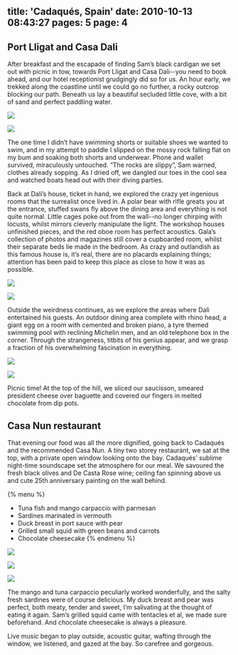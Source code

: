 title: 'Cadaqués, Spain'
date: 2010-10-13 08:43:27
pages: 5
page: 4
---

## Port Lligat and Casa Dali

After breakfast and the escapade of finding Sam’s black cardigan we set out with picnic in tow, towards Port Lligat and Casa Dali--you need to book ahead, and our hotel receptionist grudgingly did so for us. An hour early, we trekked along the coastline until we could go no further, a rocky outcrop blocking our path.  Beneath us lay a beautiful secluded little cove, with a bit of sand and perfect paddling water.

[![](http://host.trivialbeing.org/up/small/spain-cadaques-barcelona-66.jpg)](http://host.trivialbeing.org/up/spain-cadaques-barcelona-66.jpg)

[![](http://host.trivialbeing.org/up/small/spain-cadaques-barcelona-63.jpg)](http://host.trivialbeing.org/up/spain-cadaques-barcelona-63.jpg)

The one time I didn’t have swimming shorts or suitable shoes we wanted to swim, and in my attempt to paddle I slipped on the mossy rock falling flat on my bum and soaking both shorts and underwear. Phone and wallet survived, miraculously untouched. “The rocks are slippy”, Sam warned, clothes already sopping. As I dried off, we dangled our toes in the cool sea and watched boats head out with their diving parties.

Back at Dali’s house, ticket in hand, we explored the crazy yet ingenious rooms that the surrealist once lived in. A polar bear with rifle greats you at the entrance, stuffed swans fly above the dining area and everything is not quite normal. Little cages poke out from the wall--no longer chirping with locusts, whilst mirrors cleverly manipulate the light. The workshop houses unfinished pieces, and the red oboe room has perfect acoustics. Gala’s collection of photos and magazines still cover a cupboarded room, whilst their separate beds lie made in the bedroom. As crazy and outlandish as this famous house is, it’s real, there are no placards explaining things; attention has been paid to keep this place as close to how it was as possible.

[![](http://host.trivialbeing.org/up/small/spain-cadaques-barcelona-76.jpg)](http://host.trivialbeing.org/up/spain-cadaques-barcelona-76.jpg)

[![](http://host.trivialbeing.org/up/small/spain-cadaques-barcelona-81.jpg)](http://host.trivialbeing.org/up/spain-cadaques-barcelona-81.jpg)

Outside the weirdness continues, as we explore the areas where Dali entertained his guests. An outdoor dining area complete with rhino head, a giant egg on a room with cemented and broken piano, a tyre themed swimming pool with reclining Michelin men, and an old telephone box in the corner. Through the strangeness, titbits of his genius appear, and we grasp a fraction of his overwhelming fascination in everything.

[![](http://host.trivialbeing.org/up/small/spain-cadaques-barcelona-86.jpg)](http://host.trivialbeing.org/up/spain-cadaques-barcelona-86.jpg)

[![](http://host.trivialbeing.org/up/small/spain-cadaques-barcelona-91.jpg)](http://host.trivialbeing.org/up/spain-cadaques-barcelona-91.jpg)

Picnic time! At the top of the hill, we sliced our saucisson, smeared president cheese over baguette and covered our fingers in melted chocolate from dip pots.

## Casa Nun restaurant

That evening our food was all the more dignified, going back to Cadaqués and the recommended Casa Nun. A tiny two storey restaurant, we sat at the top, with a private open window looking onto the bay. Cadaqués’ sublime night-time soundscape set the atmosphere for our meal. We savoured the fresh black olives and De Casta Rose wine; ceiling fan spinning above us and cute 25th anniversary painting on the wall behind.

{% menu %}
* Tuna fish and mango carpaccio with parmesan
* Sardines marinated in vermouth
* Duck breast in port sauce with pear
* Grilled small squid with green beans and carrots
* Chocolate cheesecake
{% endmenu %}

[![](http://host.trivialbeing.org/up/small/spain-cadaques-barcelona-107.jpg)](http://host.trivialbeing.org/up/spain-cadaques-barcelona-107.jpg)

[![](http://host.trivialbeing.org/up/small/spain-cadaques-barcelona-114.jpg)](http://host.trivialbeing.org/up/spain-cadaques-barcelona-114.jpg)

[![](http://host.trivialbeing.org/up/small/spain-cadaques-barcelona-111.jpg)](http://host.trivialbeing.org/up/spain-cadaques-barcelona-111.jpg)

The mango and tuna carpaccio peculiarly worked wonderfully, and the salty fresh sardines were of course delicious. My duck breast and pear was perfect, both meaty, tender and sweet, I’m salivating at the thought of eating it again. Sam’s grilled squid came with tentacles et al, we made sure beforehand. And chocolate cheesecake is always a pleasure.

Live music began to play outside, acoustic guitar, wafting through the window, we listened, and gazed at the bay. So carefree and gorgeous.
